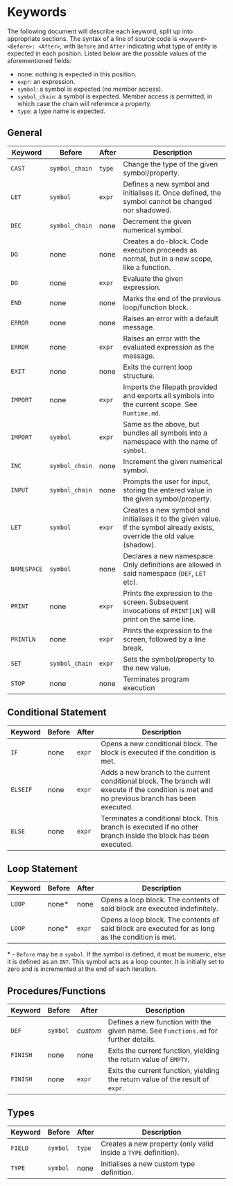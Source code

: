 
# Keywords
The following document will describe each keyword, split up into appropriate sections. The syntax of a line of source code is `<Keyword> <Before>: <After>`, with `Before` and `After` indicating what type of entity is expected in each position. Listed below are the possible values of the aforementioned fields:

- none: nothing is expected in this position.
- `expr`: an expression.
- `symbol`: a symbol is expected (no member access).
- `symbol_chain`: a symbol is expected. Member access is permitted, in which case the chain will reference a property.
- `type`: a type name is expected.

## General

| Keyword | Before | After | Description |
| - | - | - | - |
| `CAST` | `symbol_chain` | `type` | Change the type of the given symbol/property. |
| `LET` | `symbol` | `expr` | Defines a new symbol and initialises it. Once defined, the symbol cannot be changed nor shadowed. |
| `DEC` | `symbol_chain` | none | Decrement the given numerical symbol. |
| `DO` | none | none | Creates a do-block. Code execution proceeds as normal, but in a new scope, like a function. |
| `DO` | none | `expr` | Evaluate the given expression. |
| `END` | none | none | Marks the end of the previous loop/function block. |
| `ERROR` | none | none | Raises an error with a default message. |
| `ERROR` | none | `expr` | Raises an error with the evaluated expression as the message. |
| `EXIT` | none | none | Exits the current loop structure. |
| `IMPORT` | none | `expr`| Imports the filepath provided and exports all symbols into the current scope. See `Runtime.md`. |
| `IMPORT` | `symbol` | `expr`| Same as the above, but bundles all symbols into a namespace with the name of `symbol`. |
| `INC` | `symbol_chain` | none | Increment the given numerical symbol. |
| `INPUT` | `symbol_chain` | none | Prompts the user for input, storing the entered value in the given symbol/property. |
| `LET` | `symbol` | `expr` | Creates a new symbol and initialises it to the given value. If the symbol already exists, override the old value (shadow). |
| `NAMESPACE` | `symbol` | none | Declares a new namespace. Only definitions are allowed in said namespace (`DEF`, `LET` etc). |
| `PRINT` | none | `expr` | Prints the expression to the screen. Subsequent invocations of `PRINT[LN]` will print on the same line. |
| `PRINTLN` | none | `expr` | Prints the expression to the screen, followed by a line break. |
| `SET` | `symbol_chain` | `expr` | Sets the symbol/property to the new value. |
| `STOP` | none | none | Terminates program execution |

## Conditional Statement
| Keyword | Before | After | Description |
| - | - | - | - |
| `IF` | none | `expr` | Opens a new conditional block. The block is executed if the condition is met. |
| `ELSEIF` | none | `expr` | Adds a new branch to the current conditional block. The branch will execute if the condition is met and no previous branch has been executed. |
| `ELSE` | none | `expr` | Terminates a conditional block. This branch is executed if no other branch inside the block has been executed. |

## Loop Statement

| Keyword | Before | After | Description |
| - | - | - | - |
| `LOOP` | none* | none | Opens a loop block. The contents of said block are executed indefinitely. |
| `LOOP` | none* | `expr`| Opens a loop block. The contents of said block are executed for as long as the condition is met. |

\* - `Before` may be a `symbol`. If the symbol is defined, it must be numeric, else it is defined as an `INT`. This symbol acts as a loop counter. It is initially set to zero and is incremented at the end of each iteration.

## Procedures/Functions

| Keyword | Before | After | Description |
| - | - | - | - |
| `DEF` | `symbol` | *custom* | Defines a new function with the given name. See `Functions.md` for further details. |
| `FINISH` | none | none | Exits the current function, yielding the return value of `EMPTY`. |
| `FINISH` | none | `expr` | Exits the current function, yielding the return value of the result of `expr`. |

## Types

| Keyword | Before | After | Description |
| - | - | - | - |
| `FIELD` | `symbol` | `type` | Creates a new property (only valid inside a `TYPE` definition). |
| `TYPE` | `symbol` | none | Initialises a new custom type definition. |
